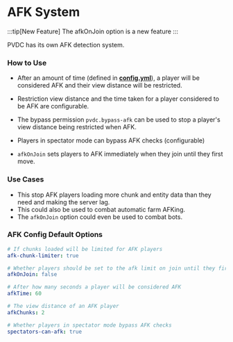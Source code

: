# AFK System

:::tip[New Feature]
The afkOnJoin option is a new feature
:::

PVDC has its own AFK detection system.

### How to Use
- After an amount of time (defined in **[config.yml](./config/config.yml.md)**), a player will be considered AFK and their view distance will be restricted.
- Restriction view distance and the time taken for a player considered to be AFK are configurable.
- The bypass permission `pvdc.bypass-afk` can be used to stop a player's view distance being restricted when AFK.
- Players in spectator mode can bypass AFK checks (configurable)

- `afkOnJoin` sets players to AFK immediately when they join until they first move.

### Use Cases
- This stop AFK players loading more chunk and entity data than they need and making the server lag.
- This could also be used to combat automatic farm AFKing.
- The `afkOnJoin` option could even be used to combat bots.

### AFK Config Default Options

```yaml title="/plugins/PlayerViewDistanceController/config.yml"
# If chunks loaded will be limited for AFK players
afk-chunk-limiter: true

# Whether players should be set to the afk limit on join until they first move
afkOnJoin: false

# After how many seconds a player will be considered AFK
afkTime: 60

# The view distance of an AFK player
afkChunks: 2

# Whether players in spectator mode bypass AFK checks
spectators-can-afk: true
```
